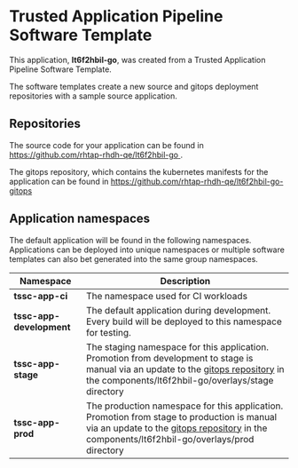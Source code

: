 # Trusted Application Pipeline Software Template

This application, **lt6f2hbil-go**, was created from a Trusted Application Pipeline Software Template.

The software templates create a new source and gitops deployment repositories with a sample source application. 

## Repositories

The source code for your application can be found in [https://github.com/rhtap-rhdh-qe/lt6f2hbil-go ](https://github.com/rhtap-rhdh-qe/lt6f2hbil-go ).
 
The gitops repository, which contains the kubernetes manifests for the application can be found in 
[https://github.com/rhtap-rhdh-qe/lt6f2hbil-go-gitops ](https://github.com/rhtap-rhdh-qe/lt6f2hbil-go-gitops ) 

## Application namespaces 

The default application will be found in the following namespaces. Applications can be deployed into unique namespaces or multiple software templates can also bet generated into the same group namespaces.  

|  Namespace   |  Description   |  
| -------- | -------- |
| **tssc-app-ci** | The namespace used for CI workloads |
| **tssc-app-development** | The default application during development. Every build will be deployed to this namespace for testing. |
| **tssc-app-stage** | The staging namespace for this application. Promotion from development to stage is manual via an update to the [gitops repository](https://github.com/rhtap-rhdh-qe/lt6f2hbil-go-gitops ) in the components/lt6f2hbil-go/overlays/stage directory |
| **tssc-app-prod** | The production namespace for this application. Promotion from stage to production is manual via an update to the [gitops repository](https://github.com/rhtap-rhdh-qe/lt6f2hbil-go-gitops ) in the components/lt6f2hbil-go/overlays/prod directory |